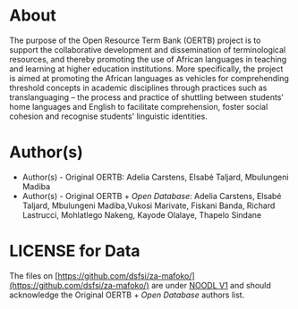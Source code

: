 # About

The purpose of the Open Resource Term Bank (OERTB) project is to support the collaborative development and dissemination of terminological resources, and thereby promoting the use of African languages in teaching and learning at higher education institutions. More specifically, the project is aimed at promoting the African languages as vehicles for comprehending threshold concepts in academic disciplines through practices such as translanguaging – the process and practice of shuttling between students’ home languages and English to facilitate comprehension, foster social cohesion and recognise students' linguistic identities.


# Author(s)

* Author(s) - Original OERTB: Adelia Carstens, Elsabé Taljard, Mbulungeni Madiba
* Author(s) - Original OERTB + _Open Database_: Adelia Carstens, Elsabé Taljard, Mbulungeni Madiba,Vukosi Marivate, Fiskani Banda, Richard Lastrucci, Mohlatlego Nakeng, Kayode Olalaye, Thapelo Sindane

# LICENSE for Data

The files on [https://github.com/dsfsi/za-mafoko/](https://github.com/dsfsi/za-mafoko/) are under [NOODL V1](https://github.com/dsfsi/za-mafoko/blob/master/data/oertb/LICENSE) and should acknowledge the Original OERTB + _Open Database_ authors list.
